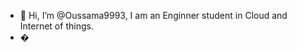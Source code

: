 - 👋 Hi, I’m @Oussama9993, I am an Enginner student in Cloud and Internet of things. 
- �
<!---
Oussama9993/Oussama9993 is a ✨ special ✨ repository because its `README.md` (this file) appears on your GitHub profile.
You can click the Preview link to take a look at your changes.
--->
